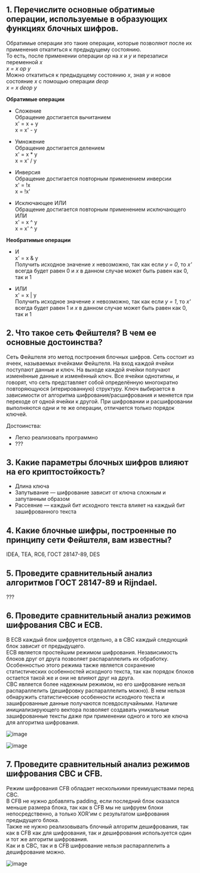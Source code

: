 ## 1. Перечислите основные обратимые операции, используемые в образующих функциях блочных шифров.
Обратимые операции это такие операции, которые позволяют после их применения откатиться к предыдущему состоянию.  
То есть, после применении операции _op_ на _x_ и _y_ и перезаписи переменной _x_  
_x = x op y_  
Можно откатиться к предыдущему состоянию _x_, зная _y_ и новое состояние _x_ с помощью операции _deop_  
_x = x deop y_  

__Обратимые операции__  
- Сложение   
  Обращение достигается вычитанием  
  x' = x + y  
  x = x' - y  
  
- Умножение  
  Обращение достигается делением  
  x' = x * y  
  x = x' / y  
- Инверсия  
  Обращение достигается повторным применением инверсии  
  x' = !x  
  x = !x'  
- Исключающее ИЛИ  
  Обращение достигается повторным применением исключающего ИЛИ  
  x' = x ^ y  
  x = x' ^ y  

__Необратимые операции__  
- И  
  x' = x & y  
  Получить исходное значение _x_ невозможно, так как если _y = 0_, то _x'_ всегда будет равен 0 и _x_ в данном случае может быть равен как 0, так и 1  
  
- ИЛИ  
  x' = x | y  
  Получить исходное значение _x_ невозможно, так как если _y = 1_, то _x'_ всегда будет равен 1 и _x_ в данном случае может быть равен как 0, так и 1  
  
## 2. Что такое сеть Фейштеля? В чем ее основные достоинства?
Сеть Фейштеля это метод построения блочных шифров. Сеть состоит из ячеек, называемых ячейками Фейштеля. На вход каждой ячейки поступают данные и ключ. На выходе каждой ячейки получают изменённые данные и изменённый ключ. Все ячейки однотипны, и говорят, что сеть представляет собой определённую многократно повторяющуюся (итерированную) структуру. Ключ выбирается в зависимости от алгоритма шифрования/расшифрования и меняется при переходе от одной ячейки к другой. При шифровании и расшифровании выполняются одни и те же операции, отличается только порядок ключей.  
  
Достоинства:
- Легко реализовать программно
- ???

## 3. Какие параметры блочных шифров влияют на его криптостойкость?
- Длина ключа
- Запутывание — шифрование зависит от ключа сложным и запутанным образом
- Рассеяние — каждый бит исходного текста влияет на каждый бит зашифрованного текста

## 4. Какие блочные шифры, построенные по принципу сети Фейштеля, вам известны?
IDEA, TEA, RC6, ГОСТ 28147-89, DES

## 5. Проведите сравнительный анализ алгоритмов ГОСТ 28147-89 и Rijndael.
???

## 6. Проведите сравнительный анализ режимов шифрования CBC и ECB.
В ECB каждый блок шифруется отдельно, а в CBC каждый следующий блок зависит от предыдущего.  
ECB является простейшим режимом шифрования. Независимость блоков друг от друга позволяет распараллелить их обработку. Особенностью этого режима также является сохранение статистических особенностей исходного текста, так как порядок блоков остается такой же и они не влияют друг на друга.  
CBC является более надежным режимом, но его шифрование нельзя распараллелить (дешифровку распараллелить можно). В нем нельзя обнаружить статистические особенности исходного текста и зашифрованные данные получаются псевдослучайными. Наличие инициализирующего вектора позволяет создавать уникальные зашифрованные тексты даже при применении одного и того же ключа для алгоритма шифрования.  

![image](https://user-images.githubusercontent.com/26933429/109426387-97c73100-79fe-11eb-8ad5-9e4c137bb79a.png)

![image](https://user-images.githubusercontent.com/26933429/109426377-85e58e00-79fe-11eb-90f6-b7e7ed8f1378.png)

## 7. Проведите сравнительный анализ режимов шифрования CBC и CFB.
Режим шифрования CFB обладает несколькими преимуществами перед CBC.  
В CFB не нужно добавлять padding, если последний блок оказался меньше размера блока, так как в CFB мы не шифруем блоки непосредственно, а только XOR'им с результатом шифрования предыдущего блока.  
Также не нужно реализовывать блочный алгоритм дешифрования, так как в CFB как для шифрования, так и дешифрования используется  один и тот же алгоритм шифрования.  
Как и в CBC, так и в CFB шифрование нельзя распараллелить а дешифрование можно.


![image](https://user-images.githubusercontent.com/26933429/109426627-b24dda00-79ff-11eb-965a-adc256dab61c.png)
